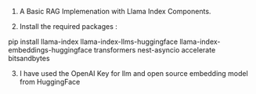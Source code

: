 1. A Basic RAG Implemenation with Llama Index Components.

2. Install the required packages :

pip install llama-index llama-index-llms-huggingface llama-index-embeddings-huggingface transformers nest-asyncio accelerate bitsandbytes

3. I have used the OpenAI Key for llm and open source embedding model from HuggingFace
